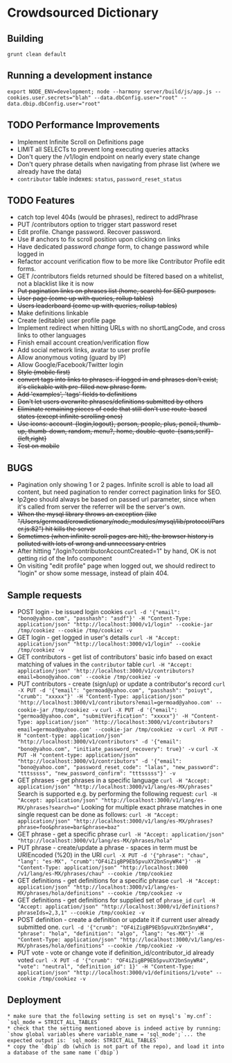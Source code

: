 Crowdsourced Dictionary
====

Building
----

`grunt clean default`

Running a development instance
----

`export NODE_ENV=development; node --harmony server/build/js/app.js --cookies.user.secrets="blah" --data.dbConfig.user="root" --data.dbip.dbConfig.user="root"`

TODO Performance Improvements
----

*   Implement Infinite Scroll on Definitions page
*   LIMIT all SELECTs to prevent long executing queries attacks
*   Don't query the /v1/login endpoint on nearly every state change
*   Don't query phrase details when navigating from phrase list (where we already have the data)
*   `contributor` table indexes: `status`, `password_reset_status`

TODO Features
----

*   catch top level 404s (would be phrases), redirect to addPhrase
*   PUT /contributors option to trigger start password reset
*   Edit profile. Change password. Recover password.
*   Use # anchors to fix scroll position upon clicking on links
*   Have dedicated password *change* form, to change password while logged in
*   Refactor account verification flow to be more like Contributor Profile edit forms.
*   GET /contributors fields returned should be filtered based on a whitelist, not a blacklist like it is now
*   ~~Put pagination links on phrases list (home, search) for SEO purposes.~~
*   ~~User page (come up with queries, rollup tables)~~
*   ~~Users leaderboard (come up with queries, rollup tables)~~
*   Make definitions linkable
*   Create (editable) user profile page
*   Implement redirect when hitting URLs with no shortLangCode, and cross links to other languages
*   Finish email account creation/verification flow
*   Add social network links, avatar to user profile
*   Allow anonymous voting (guard by IP)
*   Allow Google/Facebook/Twitter login
*   ~~Style (mobile first)~~
*   ~~convert tags into links to phrases. if logged in and phrases don't exist, it's clickable with pre-filled new phrase form.~~
*   ~~Add 'examples', 'tags' fields to definitions~~
*   ~~Don't let users overwrite phrases/definitions submitted by others~~
*   ~~Eliminate remaining pieces of code that still don't use route-based states (except infinite scrolling ones)~~
*   ~~Use icons: account-{login,logout}, person, people, plus, pencil, thumb-up, thumb-down, random, menu?, home, double-quote-{sans,serif}-{left,right}~~
*   ~~Test on mobile~~

BUGS
----

*   Pagination only showing 1 or 2 pages. Infinite scroll is able to load all content, but need pagination to render correct pagination links for SEO.
*   Ip2geo should always be based on passed url parameter, since when it's called from server the referrer will be the server's own.
*   ~~When the mysql library throws an exception (like "/Users/germoad/crowdictionary/node_modules/mysql/lib/protocol/Parser.js:82") hit kills the server~~
*   ~~Sometimes (when infinite scroll pages are hit), the browser history is polluted with lots of wrong and unnecessary entries~~
*   After hitting "/login?contributorAccountCreated=1" by hand, OK is not getting rid of the Info component
*   On visiting "edit profile" page when logged out, we should redirect to "login" or show some message, instead of plain 404.

Sample requests
----

*   POST login - be issued login cookies
    `curl -d '{"email": "bono@yahoo.com", "passhash": "asdf"}' -H "Content-Type: application/json" "http://localhost:3000/v1/login" --cookie-jar /tmp/cookiez --cookie /tmp/cookiez -v`
*   GET login - get logged in user's details
    `curl -H "Accept: application/json" "http://localhost:3000/v1/login" --cookie /tmp/cookiez -v`
*   GET contributors - get list of contributors' basic info based on exact matching of values in the `contributor` table
    `curl -H "Accept: application/json" 'http://localhost:3000/v1/contributors?email=bono@yahoo.com' --cookie /tmp/cookiez -v`
*   PUT contributors - create (sign/up) or update a contributor's record
    `curl -X PUT -d '{"email": "germoad@yahoo.com", "passhash": "poiuyt", "crumb": "xxxxx"}' -H "Content-Type: application/json" 'http://localhost:3000/v1/contributors?email=germoad@yahoo.com' --cookie-jar /tmp/cookiez -v`
    `curl -X PUT -d '{"email": "germoad@yahoo.com", "submitVerification": "xxxxx"}' -H "Content-Type: application/json" 'http://localhost:3000/v1/contributors?email=germoad@yahoo.com' --cookie-jar /tmp/cookiez -v`
    `curl -X PUT -H "content-type: application/json"  "http://localhost:3000/v1/contributors" -d '{"email": "bono@yahoo.com", "initiate_password_recovery": true}' -v`
    `curl -X PUT -H "content-type: application/json"  "http://localhost:3000/v1/contributors" -d '{"email": "bono@yahoo.com", "password_reset_code": "lalas", "new_password": "tttsssss", "new_password_confirm": "tttsssss"}' -v`
*   GET phrases - get phrases in a specific language
    `curl -H "Accept: application/json" "http://localhost:3000/v1/lang/es-MX/phrases"`
    Search is supported e.g. by performing the following request:
    `curl -H "Accept: application/json" "http://localhost:3000/v1/lang/es-MX/phrases?search=o"`
    Looking for multiple exact phrase matches in one single request can be done as follows:
    `curl -H "Accept: application/json" "http://localhost:3000/v1/lang/es-MX/phrases?phrase=foo&phrase=bar&phrase=baz"`
*   GET phrase - get a specific phrase
    `curl -H "Accept: application/json" "http://localhost:3000/v1/lang/es-MX/phrases/hola"`
*   PUT phrase - create/update a phrase - spaces in term must be URIEncoded (%20) in the URI
    `curl -X PUT -d '{"phrase": "chau", "lang": "es-MX", "crumb":"OF4iZigBP9Eb5pvuXY2bnSnyWR4"}' -H "Content-Type: application/json" "http://localhost:3000
/v1/lang/es-MX/phrases/chau" --cookie /tmp/cookiez`
*   GET definitions - get definitions for a specific phrase
    `curl -H "Accept: application/json" "http://localhost:3000/v1/lang/es-MX/phrases/hola/definitions" --cookie /tmp/cookiez -v`
*   GET definitions - get definitions for supplied set of `phrase_id`
    `curl -H "Accept: application/json" "http://localhost:3000/v1/definitions?phraseIds=2,3,1" --cookie /tmp/cookiez -v`
*   POST definition - create a definition or update it if current user already submitted one.
    `curl -d '{"crumb": "OF4iZigBP9Eb5pvuXY2bnSnyWR4", "phrase": "hola", "definition": "algo", "lang": "es-MX"}' -H "Content-Type: application/json" "http://localhost:3000/v1/lang/es-MX/phrases/hola/definitions" --cookie /tmp/cookiez -v`
*   PUT vote - vote or change vote if definition_id/contributor_id already voted
    `curl -X PUT -d '{"crumb": "OF4iZigBP9Eb5pvuXY2bnSnyWR4", "vote": "neutral", "definition_id": 1}' -H "Content-Type: application/json" "http://localhost:3000/v1/definitions/1/vote" --cookie /tmp/cookiez -v`


Deployment
----

    * make sure that the following setting is set on mysql's `my.cnf`: `sql_mode = STRICT_ALL_TABLES`
    * check that the setting mentioned above is indeed active by running: `show global variables where variable_name = 'sql_mode';`... the expected output is: `sql_mode: STRICT_ALL_TABLES`
    * copy the `dbip` db (which is not part of the repo), and load it into a database of the same name (`dbip`)
